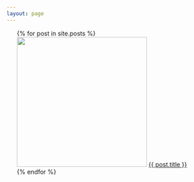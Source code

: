 ```yaml
---
layout: page
---
```


<ul class="posts">
  {% for post in site.posts %}
	  <div class="post-container">
		  <img src="assets/images/{{ post.image1 }}" width="300" />
		  <a href="{{ BASE_PATH }}{{ post.url }}">{{ post.title }}</a>
	  </div>
  {% endfor %}
</ul>
